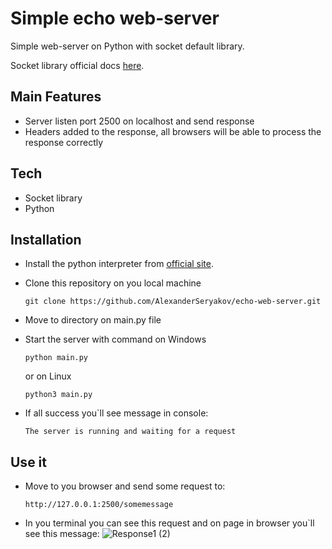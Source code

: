 # Simple echo web-server
Simple web-server on Python with socket default library.

Socket library official docs [here](https://docs.python.org/3/library/socket.html).

## Main Features

- Server listen port 2500 on localhost and send response
- Headers added to the response, all browsers will be able to process the response correctly


## Tech

- Socket library
- Python 

## Installation

- Install the python interpreter from [official site](https://www.python.org/downloads/).
- Clone this repository on you local machine 
  ```
  git clone https://github.com/AlexanderSeryakov/echo-web-server.git
  ```
- Move to directory on main.py file
- Start the server with command on Windows

  ```
  python main.py
  ```
  or on Linux
  ```
  python3 main.py
  ```
- If all success you`ll see message in console:
  
  ```The server is running and waiting for a request```

## Use it

- Move to you browser and send some request to: 
  ```
  http://127.0.0.1:2500/somemessage
  ```
- In you terminal you can see this request and on page in browser you`ll see this message:
![Response1 (2)](https://github.com/AlexanderSeryakov/echo-web-server/assets/110708669/4cc8fa71-d67f-4a4c-bb54-73759d6d50f8)

